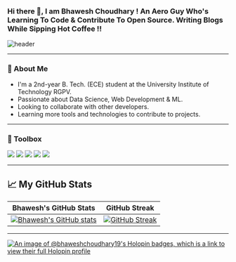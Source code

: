 ### Hi there 👋, I am Bhawesh Choudhary ! An Aero Guy Who's Learning To Code & Contribute To Open Source. Writing Blogs While Sipping Hot Coffee !!
![header](https://user-images.githubusercontent.com/80106274/155994781-7c22a80e-99b6-4e2e-a288-a706e1818289.png)

---

### 🚀 About Me
- I'm a 2nd-year B. Tech. (ECE) student at the University Institute of Technology RGPV.
- Passionate about Data Science, Web Development & ML.
- Looking to collaborate with other developers. 
- Learning more tools and technologies to contribute to projects.

---

### 🧰 Toolbox
![](https://img.shields.io/badge/HTML5-E34F26?style=for-the-badge&logo=html5&logoColor=white)
![](https://img.shields.io/badge/CSS3-1572B6?style=for-the-badge&logo=css3&logoColor=white)
![](https://img.shields.io/badge/JavaScript-F7DF1E?style=for-the-badge&logo=javascript&logoColor=black)
![](https://img.shields.io/badge/Git-3E2C00?style=for-the-badge&logo=git&logoColor=F1502F)
![](https://img.shields.io/badge/GitHub-fafafa?style=for-the-badge&logo=github&logoColor=4078c0)

---
    
## &#x1f4c8; My GitHub Stats
| Bhawesh's GitHub Stats | GitHub Streak |
| --- | --- |
[![Bhawesh's GitHub stats](https://github-readme-stats.vercel.app/api?username=bhaweshchoudhary19&show_icons=true)](https://github.com/bhaweshchoudhary19) | [![GitHub Streak](https://github-readme-streak-stats.herokuapp.com?user=bhaweshchoudhary19)](https://github.com/bhaweshchoudhary19) |

---
[![An image of @bhaweshchoudhary19's Holopin badges, which is a link to view their full Holopin profile](https://holopin.me/bhaweshchoudhary19)](https://holopin.io/@bhaweshchoudhary19)
